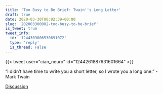 ```yaml
---
title: 'Too Busy to Be Brief: Twain''s Long Letter'
draft: true
date: 2020-03-30T00:02:39+00:00
slug: '202003300002-too-busy-to-be-brief'
is_tweet: true
tweet_info:
  id: '1244309006530691072'
  type: 'reply'
  is_thread: False
---
```




{{< tweet user="cian_neuro" id="1244261887631601664" >}}

“I didn’t have time to write you a short letter, so I wrote you a long one.” -Mark Twain

[Discussion](https://x.com/sytelus/status/1244309006530691072)
